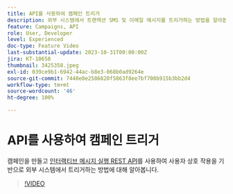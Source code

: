 ```yaml
---
title: API를 사용하여 캠페인 트리거
description: 외부 시스템에서 트랜잭션 SMS 및 이메일 메시지를 트리거하는 방법을 알아봅니다.
feature: Campaigns, API
role: User, Developer
level: Experienced
doc-type: Feature Video
last-substantial-update: 2023-10-31T00:00:00Z
jira: KT-10658
thumbnail: 3425358.jpeg
exl-id: 039ce9b1-6942-44ac-b8e3-068b0ad9264e
source-git-commit: 7440e8e2586820f5863f8ee7bf700b915b3bb2d4
workflow-type: tm+mt
source-wordcount: '46'
ht-degree: 100%

---
```


# API를 사용하여 캠페인 트리거

캠페인을 만들고 [인터랙티브 메시지 실행 REST API](https://developer.adobe.com/journey-optimizer-apis/references/messaging/#tag/execution)를 사용하여 사용자 상호 작용을 기반으로 외부 시스템에서 트리거하는 방법에 대해 알아봅니다.

>[!VIDEO](https://video.tv.adobe.com/v/3425358/?learn=on)
